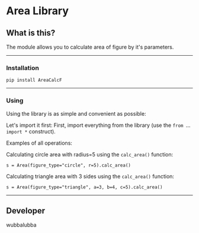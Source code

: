 # Area Library #

## What is this? ##
The module allows you to calculate area of figure by it's parameters.

----------

### Installation ###

    pip install AreaCalcF

----------


### Using ###


Using the library is as simple and convenient as possible:

Let's import it first:
First, import everything from the library (use the `from `...` import *` construct).

Examples of all operations:

Calculating circle area with radius=5 using the `calc_area()` function:

    s = Area(figure_type="circle", r=5).calc_area()

Calculating triangle area with 3 sides using the `calc_area()` function:

    s = Area(figure_type="triangle", a=3, b=4, c=5).calc_area()

----------


## Developer ##
wubbalubba
